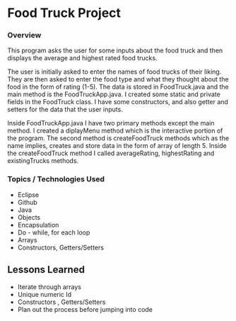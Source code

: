 # Food Truck Project

### Overview

This program asks the user for some inputs about the food truck and then displays the average and highest rated food trucks.

The user is initially asked to enter the names of food trucks of their liking. They are then asked to enter the food type and what they thought about the food in the form of rating (1-5). The data is stored in FoodTruck.java and the main method is the FoodTruckApp.java. I created some static and private fields in the FoodTruck class. I have some constructors, and also getter and setters for the data that the user inputs.

Inside FoodTruckApp.java I have two primary methods except the main method. I created a diplayMenu method which is the interactive portion of the program. The second method is createFoodTruck methods which as the name implies, creates and store data in the form of array of length 5. Inside the createFoodTruck method I called averageRating, highestRating and existingTrucks methods.



### Topics / Technologies Used
* Eclipse
* Github
* Java
* Objects
* Encapsulation
* Do - while, for each loop
* Arrays
* Constructors, Getters/Setters

## Lessons Learned
* Iterate through arrays
* Unique numeric Id
* Constructors , Getters/Setters
* Plan out the process before jumping into code



